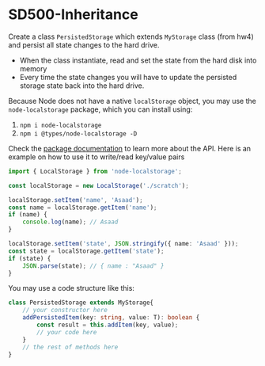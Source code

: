 # SD500-Inheritance
Create a class `PersistedStorage` which extends `MyStorage` class (from hw4) and persist all state changes to the hard drive.
* When the class instantiate, read and set the state from the hard disk into memory
* Every time the state changes you will have to update the persisted storage state back into the hard drive.
  
Because Node does not have a native `localStorage` object, you may use the `node-localstorage` package, which you can install using:
1. `npm i node-localstorage`
2. `npm i @types/node-localstorage -D`
  
Check the [package documentation](https://github.com/lmaccherone/node-localstorage) to learn more about the API. Here is an example on how to use it to write/read key/value pairs
```typescript
import { LocalStorage } from 'node-localstorage';

const localStorage = new LocalStorage('./scratch');

localStorage.setItem('name', 'Asaad');
const name = localStorage.getItem('name');
if (name) {
    console.log(name); // Asaad
}

localStorage.setItem('state', JSON.stringify({ name: 'Asaad' }));
const state = localStorage.getItem('state');
if (state) {
    JSON.parse(state); // { name : "Asaad" }
}
```
You may use a code structure like this:
```typescript
class PersistedStorage extends MyStorage{
    // your constructor here
    addPersistedItem(key: string, value: T): boolean { 
        const result = this.addItem(key, value);
        // your code here
    }
    // the rest of methods here 
}
```
